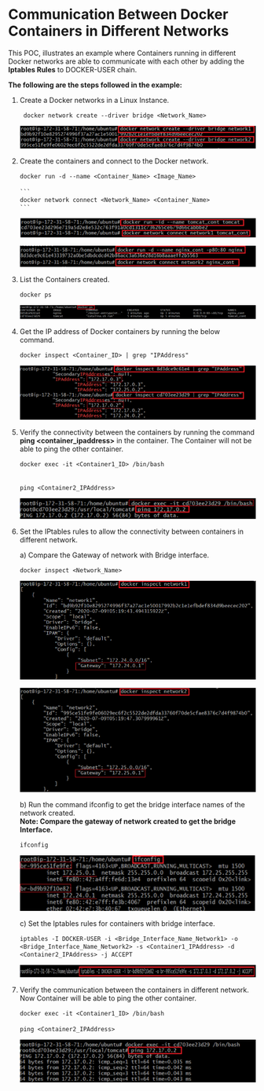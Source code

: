 # Communication Between Docker Containers in Different Networks



This POC, illustrates an example where Containers running in different Docker networks are able to communicate with each other by adding the **Iptables Rules** to DOCKER-USER chain.

**The following are the steps followed in the example:**
 
1.	Create a Docker networks in a Linux Instance.

         docker network create --driver bridge <Network_Name>
       
    ![Alt text](https://github.com/Protontech-1803/devops/blob/master/DockerNetworks/CreateNetwork.png)
       
       
2.	Create the containers and connect to the Docker network.

        docker run -d --name <Container_Name> <Image_Name>

        ```
        docker network connect <Network_Name> <Container_Name>
        ```
        
    ![Alt text](https://github.com/Protontech-1803/devops/blob/master/DockerNetworks/CreateContainer1.png)
   
    ![Alt text](https://github.com/Protontech-1803/devops/blob/master/DockerNetworks/CreateContainer2.png)   


3.	List the Containers created.

        docker ps
       
    ![Alt text](https://github.com/Protontech-1803/devops/blob/master/DockerNetworks/ContainerList.png)



4. Get the IP address of Docker containers by running the below command.

       docker inspect <Container_ID> | grep "IPAddress"
       
    ![Alt text](https://github.com/Protontech-1803/devops/blob/master/DockerNetworks/GetContainerIP.png)


5. Verify the connectivity between the containers by running the command **ping <container_ipaddress>** in the container. The Container will not be able to ping the other container.

       docker exec -it <Container1_ID> /bin/bash


       ping <Container2_IPAddress>
       
    ![Alt text](https://github.com/Protontech-1803/devops/blob/master/DockerNetworks/Ping1.png)


6.	Set the IPtables rules to allow the connectivity between containers in different network.

    a)	Compare the Gateway of network with Bridge interface.
    
        docker inspect <Network_Name>
       
      ![Alt text](https://github.com/Protontech-1803/devops/blob/master/DockerNetworks/Gateway1.png)
    
      ![Alt text](https://github.com/Protontech-1803/devops/blob/master/DockerNetworks/Gateway2.png)
    
    
    b) Run the command ifconfig to get the bridge interface names of the network created.  
    **Note: Compare the gateway of network created to get the bridge Interface.**
    
        ifconfig
       
      ![Alt text](https://github.com/Protontech-1803/devops/blob/master/DockerNetworks/ifconfig.png)
    

    c)	Set the Iptables rules for containers with bridge interface.
   
        iptables -I DOCKER-USER -i <Bridge_Interface_Name_Network1> -o <Bridge_Interface_Name_Network2> -s <Container1_IPAddress> -d <Container2_IPAddress> -j ACCEPT
       
      ![Alt text](https://github.com/Protontech-1803/devops/blob/master/DockerNetworks/IPtable.png)
      
 
5. Verify the communication between the containers in different network. Now Container will be able to ping the other container.

       docker exec -it <Container1_ID> /bin/bash

       ping <Container2_IPAddress>
       
       
    ![Alt text](https://github.com/Protontech-1803/devops/blob/master/DockerNetworks/ping2.png)

